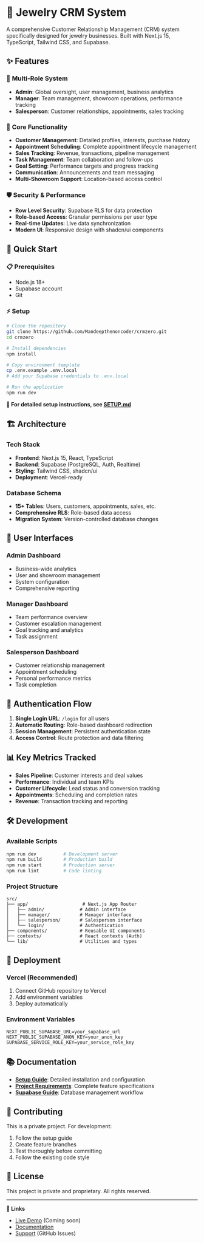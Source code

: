 # 💎 Jewelry CRM System

A comprehensive Customer Relationship Management (CRM) system specifically designed for jewelry businesses. Built with Next.js 15, TypeScript, Tailwind CSS, and Supabase.

## ✨ Features

### 👥 **Multi-Role System**
- **Admin**: Global oversight, user management, business analytics
- **Manager**: Team management, showroom operations, performance tracking  
- **Salesperson**: Customer relationships, appointments, sales tracking

### 🏪 **Core Functionality**
- **Customer Management**: Detailed profiles, interests, purchase history
- **Appointment Scheduling**: Complete appointment lifecycle management
- **Sales Tracking**: Revenue, transactions, pipeline management
- **Task Management**: Team collaboration and follow-ups
- **Goal Setting**: Performance targets and progress tracking
- **Communication**: Announcements and team messaging
- **Multi-Showroom Support**: Location-based access control

### 🛡️ **Security & Performance**
- **Row Level Security**: Supabase RLS for data protection
- **Role-based Access**: Granular permissions per user type
- **Real-time Updates**: Live data synchronization
- **Modern UI**: Responsive design with shadcn/ui components

## 🚀 Quick Start

### 📋 Prerequisites
- Node.js 18+
- Supabase account
- Git

### ⚡ Setup
```bash
# Clone the repository
git clone https://github.com/Mandeepthenoncoder/crmzero.git
cd crmzero

# Install dependencies
npm install

# Copy environment template
cp .env.example .env.local
# Add your Supabase credentials to .env.local

# Run the application
npm run dev
```

**📖 For detailed setup instructions, see [SETUP.md](./SETUP.md)**

## 🏗️ Architecture

### Tech Stack
- **Frontend**: Next.js 15, React, TypeScript
- **Backend**: Supabase (PostgreSQL, Auth, Realtime)
- **Styling**: Tailwind CSS, shadcn/ui
- **Deployment**: Vercel-ready

### Database Schema
- **15+ Tables**: Users, customers, appointments, sales, etc.
- **Comprehensive RLS**: Role-based data access
- **Migration System**: Version-controlled database changes

## 📱 User Interfaces

### Admin Dashboard
- Business-wide analytics
- User and showroom management
- System configuration
- Comprehensive reporting

### Manager Dashboard  
- Team performance overview
- Customer escalation management
- Goal tracking and analytics
- Task assignment

### Salesperson Dashboard
- Customer relationship management
- Appointment scheduling
- Personal performance metrics
- Task completion

## 🔐 Authentication Flow

1. **Single Login URL**: `/login` for all users
2. **Automatic Routing**: Role-based dashboard redirection
3. **Session Management**: Persistent authentication state
4. **Access Control**: Route protection and data filtering

## 📊 Key Metrics Tracked

- **Sales Pipeline**: Customer interests and deal values
- **Performance**: Individual and team KPIs
- **Customer Lifecycle**: Lead status and conversion tracking
- **Appointments**: Scheduling and completion rates
- **Revenue**: Transaction tracking and reporting

## 🛠️ Development

### Available Scripts
```bash
npm run dev          # Development server
npm run build        # Production build
npm run start        # Production server
npm run lint         # Code linting
```

### Project Structure
```
src/
├── app/                    # Next.js App Router
│   ├── admin/             # Admin interface
│   ├── manager/           # Manager interface  
│   ├── salesperson/       # Salesperson interface
│   └── login/             # Authentication
├── components/            # Reusable UI components
├── contexts/              # React contexts (Auth)
└── lib/                   # Utilities and types
```

## 🚀 Deployment

### Vercel (Recommended)
1. Connect GitHub repository to Vercel
2. Add environment variables
3. Deploy automatically

### Environment Variables
```env
NEXT_PUBLIC_SUPABASE_URL=your_supabase_url
NEXT_PUBLIC_SUPABASE_ANON_KEY=your_anon_key
SUPABASE_SERVICE_ROLE_KEY=your_service_role_key
```

## 📚 Documentation

- **[Setup Guide](./SETUP.md)**: Detailed installation and configuration
- **[Project Requirements](./PROJECT_REQUIREMENTS.md)**: Complete feature specifications
- **[Supabase Guide](../SUPABASE_GUIDE.md)**: Database management workflow

## 🤝 Contributing

This is a private project. For development:

1. Follow the setup guide
2. Create feature branches
3. Test thoroughly before committing
4. Follow the existing code style

## 📄 License

This project is private and proprietary. All rights reserved.

---

**🔗 Links**
- [Live Demo](#) (Coming soon)
- [Documentation](./SETUP.md)
- [Support](#) (GitHub Issues)

